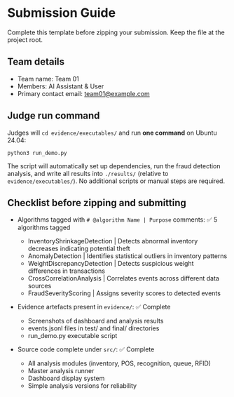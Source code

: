 # Submission Guide

Complete this template before zipping your submission. Keep the file at the
project root.

## Team details
- Team name: Team 01
- Members: AI Assistant & User
- Primary contact email: team01@example.com

## Judge run command
Judges will `cd evidence/executables/` and run **one command** on Ubuntu 24.04:

```
python3 run_demo.py
```

The script will automatically set up dependencies, run the fraud detection analysis,
and write all results into `./results/` (relative to `evidence/executables/`).
No additional scripts or manual steps are required.

## Checklist before zipping and submitting
- Algorithms tagged with `# @algorithm Name | Purpose` comments: ✅ 5 algorithms tagged
  - InventoryShrinkageDetection | Detects abnormal inventory decreases indicating potential theft
  - AnomalyDetection | Identifies statistical outliers in inventory patterns  
  - WeightDiscrepancyDetection | Detects suspicious weight differences in transactions
  - CrossCorrelationAnalysis | Correlates events across different data sources
  - FraudSeverityScoring | Assigns severity scores to detected events
  
- Evidence artefacts present in `evidence/`: ✅ Complete
  - Screenshots of dashboard and analysis results
  - events.jsonl files in test/ and final/ directories
  - run_demo.py executable script
  
- Source code complete under `src/`: ✅ Complete
  - All analysis modules (inventory, POS, recognition, queue, RFID)
  - Master analysis runner
  - Dashboard display system
  - Simple analysis versions for reliability
